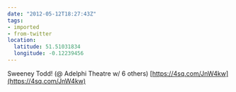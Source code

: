 ```yaml
---
date: "2012-05-12T18:27:43Z"
tags:
- imported
- from-twitter
location:
  latitude: 51.51031834
  longitude: -0.12239456
---
```

Sweeney Todd\! \(@ Adelphi Theatre w/ 6 others\) [https://4sq.com/JnW4kw](https://4sq.com/JnW4kw)
